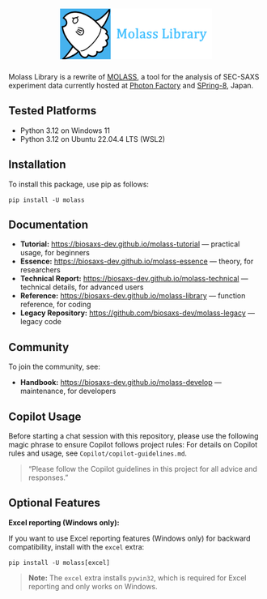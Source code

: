 <h1 align="center"><a href="https://biosaxs-dev.github.io/molass-library"><img src="docs/_static/molass-title.png" width="300"></a></h1>

Molass Library is a rewrite of [MOLASS](https://pfwww.kek.jp/saxs/MOLASSE.html), a tool for the analysis of SEC-SAXS experiment data currently hosted at [Photon Factory](https://www2.kek.jp/imss/pf/eng/) and [SPring-8](http://www.spring8.or.jp/en/), Japan.

## Tested Platforms

- Python 3.12 on Windows 11
- Python 3.12 on Ubuntu 22.04.4 LTS (WSL2)

## Installation

To install this package, use pip as follows:

```
pip install -U molass
```

## Documentation

- **Tutorial:** https://biosaxs-dev.github.io/molass-tutorial — practical usage, for beginners
- **Essence:** https://biosaxs-dev.github.io/molass-essence — theory, for researchers
- **Technical Report:** https://biosaxs-dev.github.io/molass-technical — technical details, for advanced users
- **Reference:** https://biosaxs-dev.github.io/molass-library — function reference, for coding
- **Legacy Repository:** https://github.com/biosaxs-dev/molass-legacy — legacy code

## Community

To join the community, see:

- **Handbook:** https://biosaxs-dev.github.io/molass-develop — maintenance, for developers

## Copilot Usage

Before starting a chat session with this repository, please use the following magic phrase to ensure Copilot follows project rules:
For details on Copilot rules and usage, see `Copilot/copilot-guidelines.md`.

> “Please follow the Copilot guidelines in this project for all advice and responses.”

## Optional Features

**Excel reporting (Windows only):**

If you want to use Excel reporting features (Windows only) for backward compatibility, install with the `excel` extra:

```
pip install -U molass[excel]
```

> **Note:** The `excel` extra installs `pywin32`, which is required for Excel reporting and only works on Windows.

